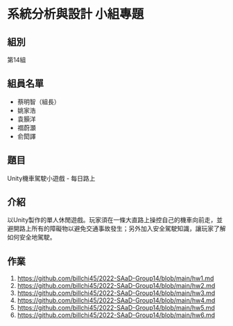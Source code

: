 # 系統分析與設計 小組專題
##  組別
第14組
## 組員名單
- 蔡明智（組長）
- 姚家浩
- 袁顥洋
- 禤蔚灝
- 俞閎譯

## 題目
Unity機車駕駛小遊戲 - 每日路上

## 介紹
以Unity製作的單人休閒遊戲。玩家須在一條大直路上操控自己的機車向前走，並避開路上所有的障礙物以避免交通事故發生；另外加入安全駕駛知識，讓玩家了解如何安全地駕駛。

## 作業
1. https://github.com/billchi45/2022-SAaD-Group14/blob/main/hw1.md
2. https://github.com/billchi45/2022-SAaD-Group14/blob/main/hw2.md
3. https://github.com/billchi45/2022-SAaD-Group14/blob/main/hw3.md
4. https://github.com/billchi45/2022-SAaD-Group14/blob/main/hw4.md
5. https://github.com/billchi45/2022-SAaD-Group14/blob/main/hw5.md
6. https://github.com/billchi45/2022-SAaD-Group14/blob/main/hw6.md
